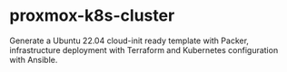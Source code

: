 # proxmox-k8s-cluster
Generate a Ubuntu 22.04 cloud-init ready template with Packer, infrastructure deployment with Terraform and Kubernetes configuration with Ansible.
